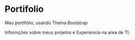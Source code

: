 # Portifolio
Meu portifólio, usando Thema Bootstrap

Informções sobre meus projetos e Experiencia na area de TI.

